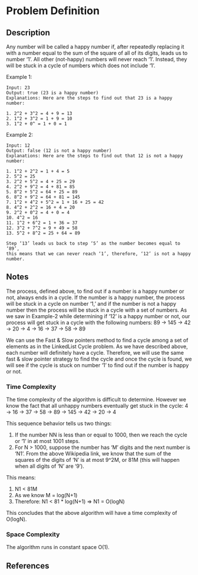 # Problem Definition

## Description

Any number will be called a happy number if, after repeatedly replacing it with a number equal to the sum of the square of all of its digits, leads us to number ‘1’. All other (not-happy) numbers will never reach ‘1’. Instead, they will be stuck in a cycle of numbers which does not include ‘1’.

Example 1:

```text
Input: 23
Output: true (23 is a happy number)  
Explanations: Here are the steps to find out that 23 is a happy number:

1. 2^2 + 3^2 = 4 + 9 = 13
2. 1^2 + 3^2 = 1 + 9 = 10
3. 1^2 + 0^ = 1 + 0 = 1
```

Example 2:

```text
Input: 12
Output: false (12 is not a happy number)  
Explanations: Here are the steps to find out that 12 is not a happy number:

1. 1^2 + 2^2 = 1 + 4 = 5
2. 5^2 = 25
3. 2^2 + 5^2 = 4 + 25 = 29
4. 2^2 + 9^2 = 4 + 81 = 85
5. 8^2 + 5^2 = 64 + 25 = 89
6. 8^2 + 9^2 = 64 + 81 = 145
7. 1^2 + 4^2 + 5^2 = 1 + 16 + 25 = 42
8. 4^2 + 2^2 = 16 + 4 = 20
9. 2^2 + 0^2 = 4 + 0 = 4
10. 4^2 = 16
11. 1^2 + 6^2 = 1 + 36 = 37
12. 3^2 + 7^2 = 9 + 49 = 58
13. 5^2 + 8^2 = 25 + 64 = 89

Step ‘13’ leads us back to step ‘5’ as the number becomes equal to ‘89’,
this means that we can never reach ‘1’, therefore, ‘12’ is not a happy number.
```

## Notes

The process, defined above, to find out if a number is a happy number or not, always ends in a cycle. If the number is a happy number, the process will be stuck in a cycle on number ‘1,’ and if the number is not a happy number then the process will be stuck in a cycle with a set of numbers. As we saw in Example-2 while determining if ‘12’ is a happy number or not, our process will get stuck in a cycle with the following numbers: 89 -> 145 -> 42 -> 20 -> 4 -> 16 -> 37 -> 58 -> 89

We can use the Fast & Slow pointers method to find a cycle among a set of elements as in the LinkedList Cycle problem. As we have described above, each number will definitely have a cycle. Therefore, we will use the same fast & slow pointer strategy to find the cycle and once the cycle is found, we will see if the cycle is stuck on number ‘1’ to find out if the number is happy or not.

### Time Complexity

The time complexity of the algorithm is difficult to determine. However we know the fact that all unhappy numbers eventually get stuck in the cycle: 4 -> 16 -> 37 -> 58 -> 89 -> 145 -> 42 -> 20 -> 4

This sequence behavior tells us two things:

1. If the number NN is less than or equal to 1000, then we reach the cycle or ‘1’ in at most 1001 steps.
2. For N > 1000, suppose the number has ‘M’ digits and the next number is ‘N1’. From the above Wikipedia link, we know that the sum of the squares of the digits of ‘N’ is at most 9^2M, or 81M (this will happen when all digits of ‘N’ are ‘9’).

This means:

1. N1 < 81M
2. As we know M = log(N+1)
3. Therefore: N1 < 81 * log(N+1) => N1 = O(logN)

This concludes that the above algorithm will have a time complexity of O(logN).

### Space Complexity

The algorithm runs in constant space O(1).

## References
